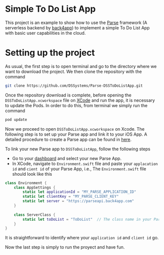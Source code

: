 # Simple To Do List App

This project is an example to show how to use the [Parse](https://www.back4app.com/docs/ios/parse-swift-sdk/install-sdk) framework (A serverless backend by [back4app](https://www.back4app.com/)) to implement a simple To Do List App with basic user capabilities in the cloud.

# Setting up the project

As usual, the first step is to open terminal and go to the directory where we want to download the project. We then clone the repository with the command
~~~sh
git clone https://github.com/DSSystems/Parse-DSSToDoListApp.git
~~~

Once the repository download is complete, before opening the `DSSToDoListApp.xcworkspace` file on [XCode](https://developer.apple.com/xcode/) and run the app, it is necessary to update the Pods. In order to do this, from terminal we simply run the command
~~~sh
pod update
~~~
Now we proceed to open `DSSToDoListApp.xcworkspace` on Xcode.
The following step is to set up your Parse app and link it to your iOS App. A detailed procedure to create a Parse app can be found in [here](https://www.back4app.com/docs/get-started/new-parse-app).

To link your new Parse app to `DSSToDoListApp`, follow the following steps
- Go to your  [dashboard](https://dashboard.back4app.com/apps) and select your new Parse App.
- In XCode, navigate to `Environment.swift` file and paste your `applacation id` and `cient id` of your Parse App, i.e., The `Environment.swift` file should look like this
~~~swift
class Environment {
    class AppSettings {
        static let applicationId = "MY_PARSE_APPLICATION_ID"
        static let clientKey = "MY_PARSE_CLIENT_KEY"
        static let server = "https://parseapi.back4app.com"
    }
    
    class ServerClass {
        static let toDoList = "ToDoList"  // The class name in your Parse App
    }
}
~~~

It is straightforward to identify where your `application id` and `client id` go.

Now the last step is simply to run the proyect and have fun.
